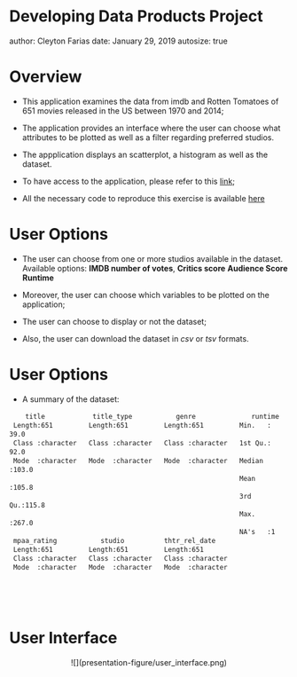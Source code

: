 Developing Data Products Project
========================================================
author: Cleyton Farias
date: January 29, 2019
autosize: true

Overview
========================================================

- This application examines the data from imdb and Rotten Tomatoes of 651 movies
released in the US between 1970 and 2014; 

- The application provides an interface where the user can choose what attributes to
be plotted as well as a filter regarding preferred studios. 

- The appplication displays an scatterplot, a histogram as  well as the dataset. 

- To have access to the application, please refer to this [link](https://cleytonfarias.shinyapps.io/my_app/);

- All the necessary code to reproduce this exercise is available [here](www.google.com)


User Options
========================================================

- The user can choose from one or more studios available in the dataset. 
Available options:
**IMDB number of votes**,
**Critics score**
**Audience Score**
**Runtime**

- Moreover, the user can choose which variables to be plotted on the application;

- The user can choose to display or not the dataset;

- Also, the user can download the dataset in *csv* or *tsv* formats.



User Options
========================================================

- A summary of the dataset:


```
    title            title_type           genre              runtime     
 Length:651         Length:651         Length:651         Min.   : 39.0  
 Class :character   Class :character   Class :character   1st Qu.: 92.0  
 Mode  :character   Mode  :character   Mode  :character   Median :103.0  
                                                          Mean   :105.8  
                                                          3rd Qu.:115.8  
                                                          Max.   :267.0  
                                                          NA's   :1      
 mpaa_rating           studio          thtr_rel_date     
 Length:651         Length:651         Length:651        
 Class :character   Class :character   Class :character  
 Mode  :character   Mode  :character   Mode  :character  
                                                         
                                                         
                                                         
                                                         
```


User Interface
=========================================================

<center>
![](presentation-figure/user_interface.png)
</center>

